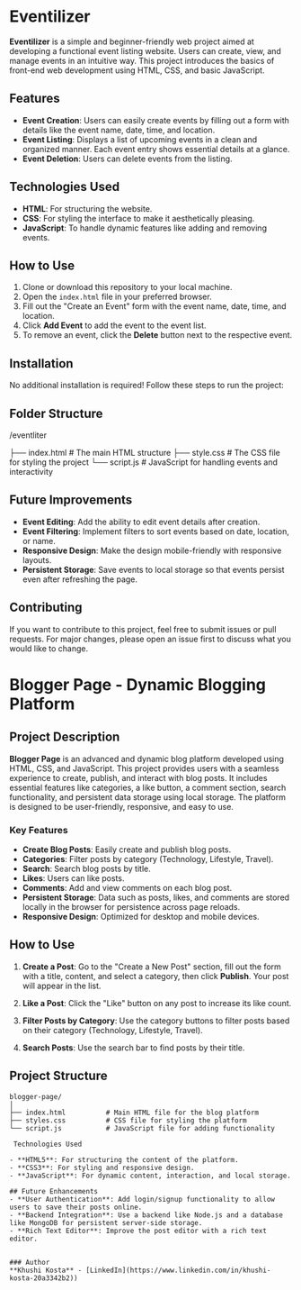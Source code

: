 # Eventilizer

**Eventilizer** is a simple and beginner-friendly web project aimed at developing a functional event listing website. Users can create, view, and manage events in an intuitive way. This project introduces the basics of front-end web development using HTML, CSS, and basic JavaScript.

## Features

- **Event Creation**: Users can easily create events by filling out a form with details like the event name, date, time, and location.
- **Event Listing**: Displays a list of upcoming events in a clean and organized manner. Each event entry shows essential details at a glance.
- **Event Deletion**: Users can delete events from the listing.

## Technologies Used

- **HTML**: For structuring the website.
- **CSS**: For styling the interface to make it aesthetically pleasing.
- **JavaScript**: To handle dynamic features like adding and removing events.

## How to Use

1. Clone or download this repository to your local machine.
2. Open the `index.html` file in your preferred browser.
3. Fill out the "Create an Event" form with the event name, date, time, and location.
4. Click **Add Event** to add the event to the event list.
5. To remove an event, click the **Delete** button next to the respective event.


## Installation

No additional installation is required! Follow these steps to run the project:

## Folder Structure
/eventliter

  ├── index.html     # The main HTML structure
  ├── style.css      # The CSS file for styling the project
  └── script.js      # JavaScript for handling events and interactivity

## Future Improvements

- **Event Editing**: Add the ability to edit event details after creation.
- **Event Filtering**: Implement filters to sort events based on date, location, or name.
- **Responsive Design**: Make the design mobile-friendly with responsive layouts.
- **Persistent Storage**: Save events to local storage so that events persist even after refreshing the page.

## Contributing

If you want to contribute to this project, feel free to submit issues or pull requests. For major changes, please open an issue first to discuss what you would like to change.




# Blogger Page - Dynamic Blogging Platform

## Project Description
**Blogger Page** is an advanced and dynamic blog platform developed using HTML, CSS, and JavaScript. This project provides users with a seamless experience to create, publish, and interact with blog posts. It includes essential features like categories, a like button, a comment section, search functionality, and persistent data storage using local storage. The platform is designed to be user-friendly, responsive, and easy to use.

### Key Features
- **Create Blog Posts**: Easily create and publish blog posts.
- **Categories**: Filter posts by category (Technology, Lifestyle, Travel).
- **Search**: Search blog posts by title.
- **Likes**: Users can like posts.
- **Comments**: Add and view comments on each blog post.
- **Persistent Storage**: Data such as posts, likes, and comments are stored locally in the browser for persistence across page reloads.
- **Responsive Design**: Optimized for desktop and mobile devices.

## How to Use

1. **Create a Post**: Go to the "Create a New Post" section, fill out the form with a title, content, and select a category, then click **Publish**. Your post will appear in the list.
   
2. **Like a Post**: Click the "Like" button on any post to increase its like count.

3. **Filter Posts by Category**: Use the category buttons to filter posts based on their category (Technology, Lifestyle, Travel).

4. **Search Posts**: Use the search bar to find posts by their title.


## Project Structure

```
blogger-page/
│
├── index.html          # Main HTML file for the blog platform
├── styles.css          # CSS file for styling the platform
└── script.js           # JavaScript file for adding functionality

 Technologies Used

- **HTML5**: For structuring the content of the platform.
- **CSS3**: For styling and responsive design.
- **JavaScript**: For dynamic content, interaction, and local storage.

## Future Enhancements
- **User Authentication**: Add login/signup functionality to allow users to save their posts online.
- **Backend Integration**: Use a backend like Node.js and a database like MongoDB for persistent server-side storage.
- **Rich Text Editor**: Improve the post editor with a rich text editor.


### Author
**Khushi Kosta** - [LinkedIn](https://www.linkedin.com/in/khushi-kosta-20a3342b2))


